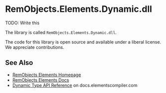 # RemObjects.Elements.Dynamic.dll

TODO: Write this

The library is called `RemObjects.Elements.Dynamic.dll`.

The code for this library is open source and available under a liberal license. We appreciate contributions.

## See Also

* [RemObjects Elements Homepage](http://www.elementscompiler.com/)
* [RemObjects Elements Docs](http://docs.elementscompiler.com/)
* [Dynamic Type API Reference](http://docs.elementscompiler.com/API/StandardTypes/Dynamic/) on docs.elementscompiler.com
